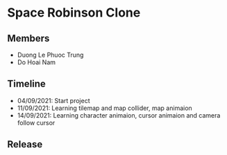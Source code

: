 # Space Robinson Clone

## Members
- Duong Le Phuoc Trung
- Do Hoai Nam

## Timeline
- 04/09/2021: Start project
- 11/09/2021: Learning tilemap and map collider, map animaion
- 14/09/2021: Learning character animaion, cursor animaion and camera follow cursor

## Release 

